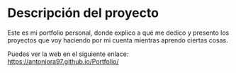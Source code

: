 # Descripción del proyecto

Este es mi portfolio personal, donde explico a qué me dedico y presento los proyectos que voy haciendo por mi cuenta mientras aprendo ciertas cosas.

Puedes ver la web en el siguiente enlace: https://antoniora97.github.io/Portfolio/
